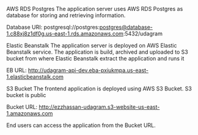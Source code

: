 AWS
RDS Postgres
The application server uses AWS RDS Postgres as database for storing and retrieving information.

Database URI: postgresql://postgres:postgres@database-1.c88xj8z1df0g.us-east-1.rds.amazonaws.com:5432/udagram

Elastic Beanstalk
The application server is deployed on AWS Elastic Beanstalk service. The application is build, archived and uploaded to S3 bucket from where Elastic Beanstalk extract the application and runs it

EB URL: http://udagram-api-dev.eba-pxiukmpa.us-east-1.elasticbeanstalk.com

S3 Bucket
The frontend application is deployed using AWS S3 Bucket. S3 bucket is public

Bucket URL: http://ezzhassan-udagram.s3-website-us-east-1.amazonaws.com

End users can access the application from the Bucket URL.

